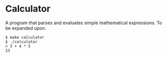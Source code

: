 # Calculator

A program that parses and evaluates simple mathematical expressions. To be expanded upon.

```
$ make calculator
$ ./calculator
> 3 + 4 * 5
23
```
